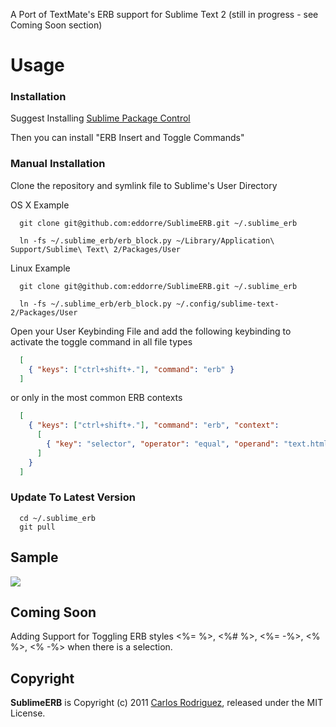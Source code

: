 A Port of TextMate's ERB support for Sublime Text 2 (still in progress - see Coming Soon section)

Usage
=====

### Installation ###

  Suggest Installing [Sublime Package Control](http://wbond.net/sublime_packages/package_control)

  Then you can install "ERB Insert and Toggle Commands"

### Manual Installation ###

  Clone the repository and symlink file to Sublime's User Directory

  OS X Example

```
  git clone git@github.com:eddorre/SublimeERB.git ~/.sublime_erb

  ln -fs ~/.sublime_erb/erb_block.py ~/Library/Application\ Support/Sublime\ Text\ 2/Packages/User
```

  Linux Example

```
  git clone git@github.com:eddorre/SublimeERB.git ~/.sublime_erb

  ln -fs ~/.sublime_erb/erb_block.py ~/.config/sublime-text-2/Packages/User
```

  Open your User Keybinding File and add the following keybinding to activate the toggle command in all file types

```json
  [
    { "keys": ["ctrl+shift+."], "command": "erb" }
  ]
```

  or only in the most common ERB contexts

```json
  [
    { "keys": ["ctrl+shift+."], "command": "erb", "context":
      [
        { "key": "selector", "operator": "equal", "operand": "text.html.ruby, text.haml, source.yaml, source.css, source.scss, source.js, source.coffee" }
      ]
    }
  ]
```

### Update To Latest Version ###

```
  cd ~/.sublime_erb
  git pull
```

Sample
----------
<img src="https://github.com/eddorre/SublimeERB/raw/master/erb.gif" />

Coming Soon
-----------
Adding Support for Toggling ERB styles <%= %>, <%# %>, <%= -%>, <% %>, <% -%> when there is a selection.

Copyright
---------

**SublimeERB** is Copyright (c) 2011 [Carlos Rodriguez](http://eddorre.com), released under the MIT License.

